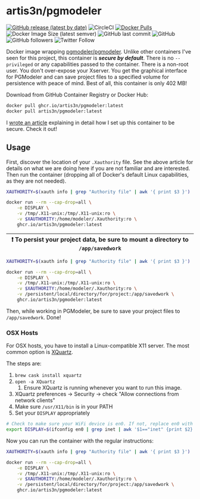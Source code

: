 # artis3n/pgmodeler

[![GitHub release (latest by date)](https://img.shields.io/github/v/release/artis3n/pgmodeler-container?style=flat-square)](https://github.com/users/artis3n/packages/container/pgmodeler)
![CircleCI](https://img.shields.io/circleci/build/github/artis3n/pgmodeler-container/main?style=flat-square)
[![Docker Pulls](https://img.shields.io/docker/pulls/artis3n/pgmodeler?label=docker%20pulls%20%28Docker%20Hub%29)](https://hub.docker.com/repository/docker/artis3n/pgmodeler)
![Docker Image Size (latest semver)](https://img.shields.io/docker/image-size/artis3n/pgmodeler?label=image%20size%20%28compressed%29&style=flat-square)
![GitHub last commit](https://img.shields.io/github/last-commit/artis3n/pgmodeler-container?style=flat-square)
![GitHub](https://img.shields.io/github/license/artis3n/pgmodeler-container?style=flat-square)
![GitHub followers](https://img.shields.io/github/followers/artis3n?style=social)
![Twitter Follow](https://img.shields.io/twitter/follow/artis3n?style=social)

Docker image wrapping [pgmodeler/pgmodeler][pgmodeler repo]. Unlike other containers I've seen for this project, this container is **_secure by default_**. There is no `--privileged` or any capabilities passed to the container. There is a non-root user. You don't over-expose your Xserver. You get the graphical interface for PGModeler and can save project files to a specified volume for persistence with peace of mind. Best of all, this container is only 402 MB!

Download from GitHub Container Registry or Docker Hub:

```bash
docker pull ghcr.io/artis3n/pgmodeler:latest
docker pull artis3n/pgmodeler:latest
```

I [wrote an article][blog article] explaining in detail how I set up this container to be secure.
Check it out!

## Usage

First, discover the location of your `.Xauthority` file.
See the above article for details on what we are doing here if you are not familiar and are interested.
Then run the container (dropping all of Docker's default Linux capabilities, as they are not needed).

```bash
XAUTHORITY=$(xauth info | grep "Authority file" | awk '{ print $3 }')

docker run --rm --cap-drop=all \
    -e DISPLAY \
    -v /tmp/.X11-unix:/tmp/.X11-unix:ro \
    -v $XAUTHORITY:/home/modeler/.Xauthority:ro \
    ghcr.io/artis3n/pgmodeler:latest
```

| :exclamation: To persist your project data, be sure to mount a directory to `/app/savedwork` |
| --- |

```bash
XAUTHORITY=$(xauth info | grep "Authority file" | awk '{ print $3 }')

docker run --rm --cap-drop=all \
    -e DISPLAY \
    -v /tmp/.X11-unix:/tmp/.X11-unix:ro \
    -v $XAUTHORITY:/home/modeler/.Xauthority:ro \
    -v /persistent/local/directory/for/project:/app/savedwork \
    ghcr.io/artis3n/pgmodeler:latest
```

Then, while working in PGModeler, be sure to save your project files to `/app/savedwork`. Done!

### OSX Hosts

For OSX hosts, you have to install a Linux-compatible X11 server. The most common option is [XQuartz][].

The steps are:

1. `brew cask install xquartz`
1. `open -a XQuartz`
    1. Ensure XQuartz is running whenever you want to run this image.
1. XQuartz preferences -> Security -> check "Allow connections from network clients"
1. Make sure `/usr/X11/bin` is in your PATH
1. Set your `DISPLAY` appropriately

```bash
# Check to make sure your WiFi device is en0. If not, replace en0 with the appropriate device.
export DISPLAY=$(ifconfig en0 | grep inet | awk '$1=="inet" {print $2}'):0
```

Now you can run the container with the regular instructions:

```bash
XAUTHORITY=$(xauth info | grep "Authority file" | awk '{ print $3 }')

docker run --rm --cap-drop=all \
    -e DISPLAY \
    -v /tmp/.X11-unix:/tmp/.X11-unix:ro \
    -v $XAUTHORITY:/home/modeler/.Xauthority:ro \
    -v /persistent/local/directory/for/project:/app/savedwork \
    ghcr.io/artis3n/pgmodeler:latest
```

[blog article]: https://blog.artis3nal.com/2020-09-13-container-gui-app-pgmodeler/
[pgmodeler repo]: https://github.com/pgmodeler/pgmodeler
[xquartz]: https://www.xquartz.org/
